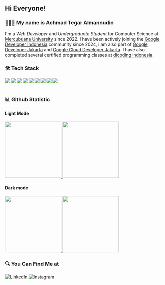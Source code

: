 ## Hi Everyone!  
### 👨🏻‍🎓 My name is **Achmad Tegar Almannudin**  

I'm a *Web Developer* and *Undergraduate Student* for Computer Science at [Mercubuana University](https://mercubuana.ac.id/) since 2022. I have been actively joining the [Google Developer Indonesia](https://www.instagram.com/gdevsid/) community since 2024, i am also part of [Google Developer Jakarta](https://gdg.community.dev/gdg-jakarta/) and [Google Cloud Developer Jakarta](https://gdg.community.dev/gdg-cloud-jakarta/). I have also completed several certified programming classes at [dicoding indonesia](https://www.dicoding.com/). 

### 🛠️ Tech Stack  
<img align="left" src="https://img.shields.io/badge/HTML-%23E34F26.svg?logo=html5&logoColor=white"/>  
<img align="left" src="https://img.shields.io/badge/CSS-%231572B6.svg?logo=css3&logoColor=white"/>  
<img align="left" src="https://img.shields.io/badge/JavaScript-%23323330.svg?logo=javascript&logoColor=%23F7DF1E"/>  
<img align="left" src="https://img.shields.io/badge/PHP-%23777BB4.svg?logo=php&logoColor=white"/>  
<img align="left" src="https://img.shields.io/badge/Laravel-%23FF2D20.svg?logo=laravel&logoColor=white"/>  
<img align="left" src="https://img.shields.io/badge/React-%2361DAFB.svg?logo=react&logoColor=black"/>  
<img align="left" src="https://img.shields.io/badge/Tailwind-%2306B6D4.svg?logo=tailwindcss&logoColor=white"/>  
<img align="left" src="https://img.shields.io/badge/Kotlin-%237F52FF.svg?logo=kotlin&logoColor=white"/>  
<img align="left" src="https://img.shields.io/badge/Java-%23ED8B00.svg?logo=openjdk&logoColor=white"/>  
<br><br>

### 📊 Github Statistic 
#### Light Mode
<p align="left">
<a href="https://github.com/achmadtegarall">
<img height="180em" src="https://github-readme-stats-eight-theta.vercel.app/api/top-langs/?username=achmadtegarall&layout=compact&langs_count=8&theme=buefy"/>
<img height="180em" src="https://github-readme-stats-eight-theta.vercel.app/api?username=achmadtegarall&show_icons=true&theme=buefy&include_all_commits=true&count_private=true"/>
</a>
</p>

#### Dark mode
<p align="left">
<a href="https://github.com/dimasmds">
   <img height="180em" src="https://github-readme-stats-eight-theta.vercel.app/api/top-langs/?username=achmadtegarall&layout=compact&langs_count=8&theme=algolia"/>
  <img height="180em" src="https://github-readme-stats-eight-theta.vercel.app/api?username=achmadtegarall&show_icons=true&theme=algolia&include_all_commits=true&count_private=true"/>
</a>
</p>

### 🔍 You Can Find Me at  
<p> 
  <a href="https://www.linkedin.com/in/achmad-tegar-almannudin-481a06319" target="_blank">
    <img alt="LinkedIn" src="https://img.shields.io/badge/linkedin-%230077B5.svg?&style=for-the-badge&logo=linkedin&logoColor=white" />
  </a> 
  <a href="https://www.instagram.com/achmdtegar_al/" target="_blank">
    <img alt="Instagram" src="https://img.shields.io/badge/instagram-%23E4405F.svg?&style=for-the-badge&logo=instagram&logoColor=white" />
  </a> 
</p>
